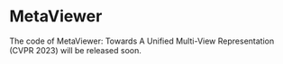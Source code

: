 # MetaViewer
The code of MetaViewer: Towards A Unified Multi-View Representation (CVPR 2023) will be released soon.

